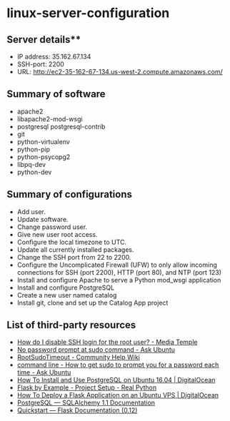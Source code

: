 # linux-server-configuration

## Server details**
* IP address: 35.162.67.134
* SSH-port: 2200
* URL: http://ec2-35-162-67-134.us-west-2.compute.amazonaws.com/

## Summary of software
* apache2
* libapache2-mod-wsgi
* postgresql postgresql-contrib
* git
* python-virtualenv
* python-pip 
* python-psycopg2
* libpq-dev
* python-dev

## Summary of configurations 
* Add user.
* Update software.
* Change password user.
* Give new user root access.
* Configure the local timezone to UTC.
* Update all currently installed packages.
* Change the SSH port from 22 to 2200.
* Configure the Uncomplicated Firewall (UFW) to only allow incoming connections for SSH (port 2200), HTTP (port 80), and NTP (port 123)
* Install and configure Apache to serve a Python mod_wsgi application
* Install and configure PostgreSQL
* Create a new user named catalog
* Install git, clone and set up the Catalog App project

## List of third-party resources
* [How do I disable SSH login for the root user? - Media Temple](https://mediatemple.net/community/products/dv/204643810/how-do-i-disable-ssh-login-for-the-root-user)
* [No password prompt at sudo command - Ask Ubuntu](http://askubuntu.com/questions/153933/no-password-prompt-at-sudo-command)
* [RootSudoTimeout - Community Help Wiki](https://help.ubuntu.com/community/RootSudoTimeout)
* [command line - How to get sudo to prompt you for a password each time - Ask Ubuntu](http://askubuntu.com/questions/636092/how-to-get-sudo-to-prompt-you-for-a-password-each-time)
* [How To Install and Use PostgreSQL on Ubuntu 16.04 | DigitalOcean](https://www.digitalocean.com/community/tutorials/how-to-install-and-use-postgresql-on-ubuntu-16-04)
* [Flask by Example - Project Setup - Real Python](https://realpython.com/blog/python/flask-by-example-part-1-project-setup/)
* [How To Deploy a Flask Application on an Ubuntu VPS | DigitalOcean](https://www.digitalocean.com/community/tutorials/how-to-deploy-a-flask-application-on-an-ubuntu-vps)
* [PostgreSQL — SQLAlchemy 1.1 Documentation](http://docs.sqlalchemy.org/en/latest/dialects/postgresql.html)
* [Quickstart — Flask Documentation (0.12)](http://flask.pocoo.org/docs/0.12/quickstart/)
